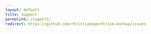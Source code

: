 ```yaml
---
layout: default
title: Support
permalink: /support/
redirect: https://github.com/christianspecht/scm-backup/issues
---
```

